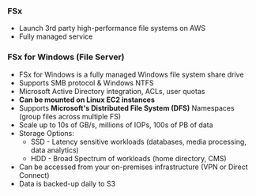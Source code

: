### FSx
- Launch 3rd party high-performance file systems on AWS
- Fully managed service
### FSx for Windows (File Server)
- FSx for Windows is a fully managed Windows file system share drive
- Supports SMB protocol & Windows NTFS
- Microsoft Active Directory integration, ACLs, user quotas
- **Can be mounted on Linux EC2 instances**
- Supports **Microsoft's Distributed File System (DFS)** Namespaces (group files across multiple FS)
- Scale up to 10s of GB/s, millions of IOPs, 100s of PB of data
- Storage Options:
	- SSD - Latency sensitive workloads (databases, media processing, data analytics)
	- HDD - Broad Spectrum of workloads (home directory, CMS)
- Can be accessed from your on-premises infrastructure (VPN or Direct Connect)
- Data is backed-up daily to S3